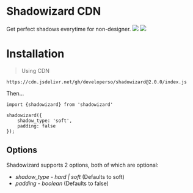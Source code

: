 # Shadowizard CDN

Get perfect shadows everytime for non-designer.
[![](https://data.jsdelivr.com/v1/package/gh/developerso/shadowizard/badge)](https://www.jsdelivr.com/package/gh/developerso/shadowizard) 
![](https://img.shields.io/discord/1076750677864366220)

# Installation

> Using CDN
 
``` 
https://cdn.jsdelivr.net/gh/developerso/shadowizard@2.0.0/index.js
```

Then...

```
import {shadowizard} from 'shadowizard'

shadowizard({
    shadow_type: 'soft',
    padding: false
});

```

## Options

Shadowizard supports 2 options, both of which are optional:

* *shadow_type* - _hard | soft_ (Defaults to soft)
* *padding* - _boolean_ (Defaults to false)
